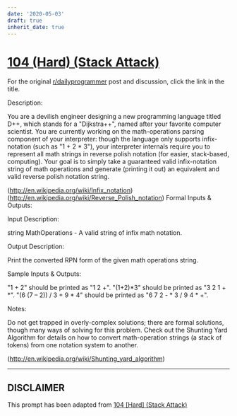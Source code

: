 ```yaml
---
date: '2020-05-03'
draft: true
inherit_date: true
---
```


# [104 (Hard) (Stack Attack)](https://www.reddit.com/r/dailyprogrammer/comments/11pas4/10182012_challenge_104_hard_stack_attack/)

For the original [r/dailyprogrammer](https://www.reddit.com/r/dailyprogrammer/) post and discussion, click the link in the title.

Description:

You are a devilish engineer designing a new programming language titled D++, which stands for a "Dijkstra++", named after your favorite computer scientist. You are currently working on the math-operations parsing component of your interpreter: though the language only supports infix-notation (such as "1 + 2 * 3"), your interpreter internals require you to represent all math strings in reverse polish notation (for easier, stack-based, computing). Your goal is to simply take a guaranteed valid infix-notation string of math operations and generate (printing it out) an equivalent and valid reverse polish notation string.

(http://en.wikipedia.org/wiki/Infix_notation)
(http://en.wikipedia.org/wiki/Reverse_Polish_notation)
Formal Inputs & Outputs:

Input Description:

string MathOperations - A valid string of infix math notation.

Output Description:

Print the converted RPN form of the given math operations string.

Sample Inputs & Outputs:

"1 + 2" should be printed as "1 2 +". "(1+2)*3" should be printed as "3 2 1 + *". "(6 (7 – 2)) / 3 + 9 * 4" should be printed as "6  7  2 - * 3 / 9  4  * +".

Notes:

Do not get trapped in overly-complex solutions; there are formal solutions, though many ways of solving for this problem. Check out the Shunting Yard Algorithm for details on how to convert math-operation strings (a stack of tokens) from one notation system to another.

(http://en.wikipedia.org/wiki/Shunting_yard_algorithm)

----
## **DISCLAIMER**
This prompt has been adapted from [104 [Hard] (Stack Attack)](https://www.reddit.com/r/dailyprogrammer/comments/11pas4/10182012_challenge_104_hard_stack_attack/
)
